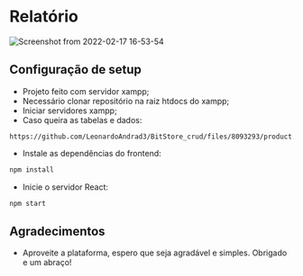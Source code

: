 # Relatório

![Screenshot from 2022-02-17 16-53-54](https://user-images.githubusercontent.com/78766172/154579849-df2f2529-3acc-4722-a7a8-882519aa7b1d.png)

## Configuração de setup

- Projeto feito com servidor xampp;
- Necessário clonar repositório na raiz htdocs do xampp;
- Iniciar servidores xampp;
- Caso queira as tabelas e dados: 
```
https://github.com/LeonardoAndrad3/BitStore_crud/files/8093293/product.txt
```
- Instale as dependências do frontend:
```bash
npm install
```
- Inicie o servidor React:
```bash
npm start
```

## Agradecimentos

- Aproveite a plataforma, espero que seja agradável e simples. Obrigado e um abraço!
